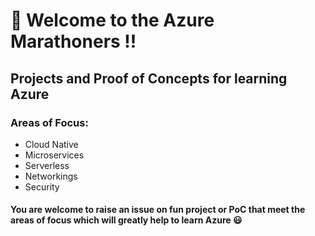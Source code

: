 # :wave: Welcome to the Azure Marathoners !!

## Projects and Proof of Concepts for learning Azure 
### Areas of Focus:
- Cloud Native 
- Microservices
- Serverless
- Networkings
- Security

#### You are welcome to raise an issue on fun project or PoC that meet the areas of focus which will greatly help to learn Azure :smiley:
